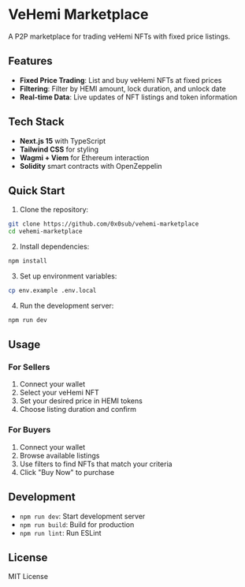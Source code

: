 # VeHemi Marketplace

A P2P marketplace for trading veHemi NFTs with fixed price listings.

## Features

- **Fixed Price Trading**: List and buy veHemi NFTs at fixed prices
- **Filtering**: Filter by HEMI amount, lock duration, and unlock date
- **Real-time Data**: Live updates of NFT listings and token information

## Tech Stack

- **Next.js 15** with TypeScript
- **Tailwind CSS** for styling
- **Wagmi + Viem** for Ethereum interaction
- **Solidity** smart contracts with OpenZeppelin

## Quick Start

1. Clone the repository:
```bash
git clone https://github.com/0x0sub/vehemi-marketplace
cd vehemi-marketplace
```

2. Install dependencies:
```bash
npm install
```

3. Set up environment variables:
```bash
cp env.example .env.local
```

4. Run the development server:
```bash
npm run dev
```

## Usage

### For Sellers
1. Connect your wallet
2. Select your veHemi NFT
3. Set your desired price in HEMI tokens
4. Choose listing duration and confirm

### For Buyers
1. Connect your wallet
2. Browse available listings
3. Use filters to find NFTs that match your criteria
4. Click "Buy Now" to purchase

## Development

- `npm run dev`: Start development server
- `npm run build`: Build for production
- `npm run lint`: Run ESLint

## License

MIT License












